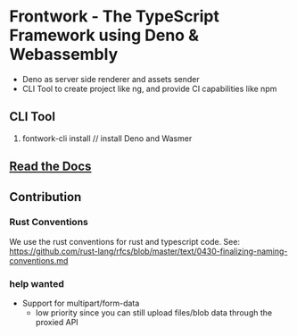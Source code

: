 # Frontwork - The TypeScript Framework using Deno & Webassembly

- Deno as server side renderer and assets sender
- CLI Tool to create project like ng, and provide CI capabilities like npm


## CLI Tool
1. fontwork-cli install // install Deno and Wasmer

## [Read the Docs](DOCUMENTATION.md) 

## Contribution
### Rust Conventions
We use the rust conventions for rust and typescript code. 
See: https://github.com/rust-lang/rfcs/blob/master/text/0430-finalizing-naming-conventions.md

### help wanted
- Support for multipart/form-data
    - low priority since you can still upload files/blob data through the proxied API